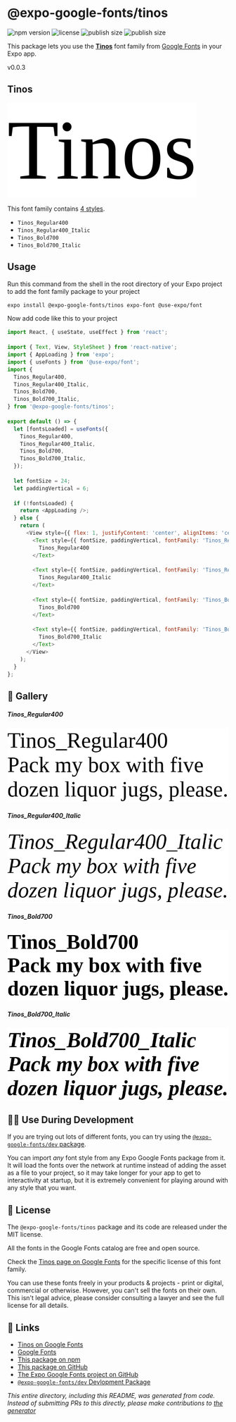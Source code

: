 # @expo-google-fonts/tinos

![npm version](https://flat.badgen.net/npm/v/@expo-google-fonts/tinos)
![license](https://flat.badgen.net/github/license/expo/google-fonts)
![publish size](https://flat.badgen.net/packagephobia/install/@expo-google-fonts/tinos)
![publish size](https://flat.badgen.net/packagephobia/publish/@expo-google-fonts/tinos)

This package lets you use the [**Tinos**](https://fonts.google.com/specimen/Tinos) font family from [Google Fonts](https://fonts.google.com/) in your Expo app.

v0.0.3

## Tinos

![Tinos](./font-family.png)

This font family contains [4 styles](#-gallery).

- `Tinos_Regular400`
- `Tinos_Regular400_Italic`
- `Tinos_Bold700`
- `Tinos_Bold700_Italic`

## Usage

Run this command from the shell in the root directory of your Expo project to add the font family package to your project
```sh
expo install @expo-google-fonts/tinos expo-font @use-expo/font
```

Now add code like this to your project
```js
import React, { useState, useEffect } from 'react';

import { Text, View, StyleSheet } from 'react-native';
import { AppLoading } from 'expo';
import { useFonts } from '@use-expo/font';
import {
  Tinos_Regular400,
  Tinos_Regular400_Italic,
  Tinos_Bold700,
  Tinos_Bold700_Italic,
} from '@expo-google-fonts/tinos';

export default () => {
  let [fontsLoaded] = useFonts({
    Tinos_Regular400,
    Tinos_Regular400_Italic,
    Tinos_Bold700,
    Tinos_Bold700_Italic,
  });

  let fontSize = 24;
  let paddingVertical = 6;

  if (!fontsLoaded) {
    return <AppLoading />;
  } else {
    return (
      <View style={{ flex: 1, justifyContent: 'center', alignItems: 'center' }}>
        <Text style={{ fontSize, paddingVertical, fontFamily: 'Tinos_Regular400' }}>
          Tinos_Regular400
        </Text>

        <Text style={{ fontSize, paddingVertical, fontFamily: 'Tinos_Regular400_Italic' }}>
          Tinos_Regular400_Italic
        </Text>

        <Text style={{ fontSize, paddingVertical, fontFamily: 'Tinos_Bold700' }}>
          Tinos_Bold700
        </Text>

        <Text style={{ fontSize, paddingVertical, fontFamily: 'Tinos_Bold700_Italic' }}>
          Tinos_Bold700_Italic
        </Text>
      </View>
    );
  }
};

```

## 🔡 Gallery

##### Tinos_Regular400
![Tinos_Regular400](./e3fb073d6d034814d7825107e1eae4eee8c1f169d87607f2df536bb4e4093ddf.ttf.png)

##### Tinos_Regular400_Italic
![Tinos_Regular400_Italic](./27dde2d7c4a3b5edc81ddca48874ffcb63a893df81e508e07a3565f70323fdaf.ttf.png)

##### Tinos_Bold700
![Tinos_Bold700](./dc658c10271c22ff1ad12fc220c05dadf678b1fa42443b874fd100f68afa117c.ttf.png)

##### Tinos_Bold700_Italic
![Tinos_Bold700_Italic](./839f50ca06adbf9bc25feef137791fcd9983139a76881789a290e71d685feab5.ttf.png)


## 👩‍💻 Use During Development

If you are trying out lots of different fonts, you can try using the [`@expo-google-fonts/dev` package](https://github.com/expo/google-fonts/tree/master/font-packages/dev#readme).

You can import *any* font style from any Expo Google Fonts package from it. It will load the fonts
over the network at runtime instead of adding the asset as a file to your project, so it may take longer
for your app to get to interactivity at startup, but it is extremely convenient
for playing around with any style that you want.

## 📖 License

The `@expo-google-fonts/tinos` package and its code are released under the MIT license.

All the fonts in the Google Fonts catalog are free and open source.

Check the [Tinos page on Google Fonts](https://fonts.google.com/specimen/Tinos) for the specific license of this font family.

You can use these fonts freely in your products & projects - print or digital, commercial or otherwise. However, you can't sell the fonts on their own. This isn't legal advice, please consider consulting a lawyer and see the full license for all details.

## 🔗 Links

- [Tinos on Google Fonts](https://fonts.google.com/specimen/Tinos)
- [Google Fonts](https://fonts.google.com/)
- [This package on npm](https://www.npmjs.com/package/@expo-google-fonts/tinos)
- [This package on GitHub](https://github.com/expo/google-fonts/tree/master/font-packages/tinos)
- [The Expo Google Fonts project on GitHub](https://github.com/expo/google-fonts)
- [`@expo-google-fonts/dev` Devlopment Package](https://github.com/expo/google-fonts/tree/master/font-packages/dev)


*This entire directory, including this README, was generated from code. Instead of submitting PRs to this directly, please make contributions to [the generator](https://github.com/expo/google-fonts/tree/master/packages/generator)*
